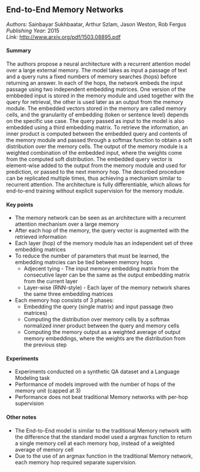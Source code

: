 ## End-to-End Memory Networks
_Authors:_ Sainbayar Sukhbaatar, Arthur Szlam, Jason Weston, Rob Fergus   
_Publishing Year:_ 2015   
_Link:_ http://www.arxiv.org/pdf/1503.08895.pdf   

#### Summary
The authors propose a neural architecture with a recurrent attention model over a large external memory.
The model takes as input a passage of text and a query runs a fixed numbers of memory searches (hops) before returning an answer.
In each of the hops, the network embeds the input passage using two independent embedding matrices.
One version of the embbeded input is stored in the memory module and used together with the query for retrieval, the other is used later as an output from the memory module.
The embedded vectors stored in the memory are called memory cells, and the granularity of embedding (token or sentence level) depends on the specific use case.
The query passed as input to the model is also embedded using a third embedding matrix.
To retrieve the information, an inner product is computed between the embedded query and contents of the memory module and passed through a softmax function to obtain a soft distribution over the memory cells.
The output of the memory module is a weighted combination of the embedded input, where the weights come from the computed soft distribution.
The embedded query vector is element-wise added to the output from the memory module and used for prediction, or passed to the next memory hop.
The described procedure can be replicated multiple times, thus achieving a mechanism similar to recurrent attention.
The architecture is fully differentiable, which allows for end-to-end training without explicit supervision for the memory module.


#### Key points
- The memory network can be seen as an architecture with a recurrent attention mechanism over a large memory
- After each hop of the memory, the query vector is augmented with the retrieved information
- Each layer (hop) of the memory module has an independent set of three embedding matrices
- To reduce the number of parameters that must be learned, the embedding matrcies can be tied between memory hops
	- Adjecent tying - The input memory embedding matrix from the consecutive layer can be the same as the output embedding matrix from the current layer
	- Layer-wise (RNN-style) - Each layer of the memory network shares the same three embedding matrices
- Each memory hop consists of 3 phases:
	- Embedding the query (single matrix) and input passage (two matrices)
	- Computing the distribution over memory cells by a softmax normalized inner product between the query and memory cells
	- Computing the memory output as a weighted average of output memory embeddings, where the weights are the distribution from the previous step


#### Experiments
- Experiments conducted on a synthetic QA dataset and a Language Modeling task
- Performance of models improved with the number of hops of the memory unit (capped at 3)
- Performance does not beat traditional Memory networks with per-hop supervision


#### Other notes
- The End-to-End model is similar to the traditional Memory network with the difference that the standard model used a argmax function to return a single memory cell at each memory hop, instead of a weighted average of memory cell
- Due to the use of an argmax function in the traditional Memory network, each memory hop required separate supervision.
